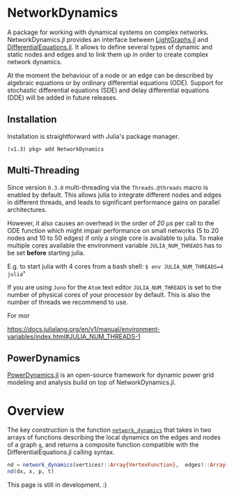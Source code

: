 # NetworkDynamics

A package for working with dynamical systems on complex networks. NetworkDynamics.jl provides an interface between [LightGraphs.jl](https://github.com/JuliaGraphs/LightGraphs.jl) and [DifferentialEquations.jl](https://github.com/JuliaDiffEq/DifferentialEquations.jl). It allows to define several types of dynamic and static nodes and edges and to link them up in order to create complex network dynamics.

At the moment the behaviour of a node or an edge can be described by algebraic equations or by ordinary differential equations (ODE). Support for stochastic differential equations (SDE) and delay differential equations (DDE) will be added in future releases.

## Installation

Installation is straightforward with Julia's package manager.

```julia-repl
(v1.3) pkg> add NetworkDynamics
```

## Multi-Threading

Since version `0.3.0` multi-threading via the `Threads.@threads` macro is enabled by default. This allows julia to integrate different nodes and edges in different threads, and leads to significant performance gains on parallel architectures.

However, it also causes an overhead in the order of *20 μs* per call to the ODE function which might impair performance on small networks (5 to 20 nodes and 10 to 50 edges) if only a single core is available to julia. To make multiple cores available the environment variable `JULIA_NUM_THREADS` has to be set **before** starting julia.

E.g. to start julia with 4 cores from a bash shell: `$ env JULIA_NUM_THREADS=4 julia`"

If you are using `Juno` for the `Atom` text editor `JULIA_NUM_THREADS` is set to the number of physical cores of your processor by default. This is also the number of threads we recommend to use.

For mor


https://docs.julialang.org/en/v1/manual/environment-variables/index.html#JULIA_NUM_THREADS-1




## PowerDynamics

[PowerDynamics.jl](https://juliaenergy.github.io/PowerDynamics.jl/stable/) is an open-source framework for dynamic power grid modeling and analysis build on top of NetworkDynamics.jl.


# Overview

The key construction is the function [`network_dynamics`](@ref) that takes in
two arrays of functions describing the local dynamics on the edges and nodes of
a graph `g`, and returns a composite function compatible with the
DifferentialEquations.jl calling syntax.

```julia
nd = network_dynamics(vertices!::Array{VertexFunction},  edges!::Array{EdgeFunction}, g)
nd(dx, x, p, t)
```



This page is still in development. :)
